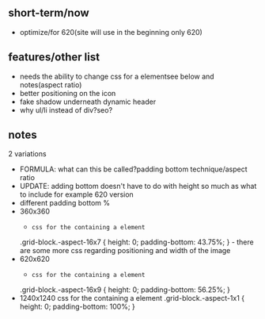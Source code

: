 ## short-term/now
- optimize/for 620(site will use in the beginning only 620)
## features/other list
- needs the ability to change css for a elementsee below and notes(aspect ratio)
- better positioning on the icon
- fake shadow underneath dynamic header
- why ul/li instead of div?seo?
## notes
2 variations
-  FORMULA: what can this be called?padding bottom technique/aspect ratio
- UPDATE: adding bottom doesn't have to do with height so much as what to include for example 620 version
- different padding bottom %
- 360x360
    -     css for the containing a element
    .grid-block.-aspect-16x7 {
        height: 0;
        padding-bottom: 43.75%;
    }
        - there are some more css regarding positioning and width of the image
- 620x620
    -     css for the containing a element
    .grid-block.-aspect-16x9 {
    height: 0;
    padding-bottom: 56.25%;
    }
- 1240x1240
    css for the containing a element
    .grid-block.-aspect-1x1 {
    height: 0;
    padding-bottom: 100%;
    }
